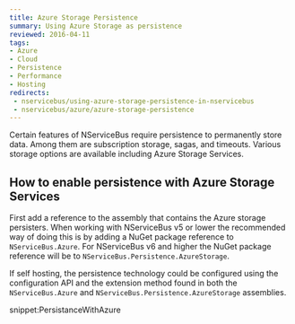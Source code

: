 ```yaml
---
title: Azure Storage Persistence
summary: Using Azure Storage as persistence
reviewed: 2016-04-11
tags:
- Azure
- Cloud
- Persistence
- Performance
- Hosting
redirects:
 - nservicebus/using-azure-storage-persistence-in-nservicebus
 - nservicebus/azure/azure-storage-persistence
---
```


Certain features of NServiceBus require persistence to permanently store data. Among them are subscription storage, sagas, and timeouts. Various storage options are available including Azure Storage Services.


## How to enable persistence with Azure Storage Services

First add a reference to the assembly that contains the Azure storage persisters. When working with NServiceBus v5 or lower the recommended way of doing this is by adding a NuGet package reference to `NServiceBus.Azure`. For NServiceBus v6 and higher the NuGet package reference will be to `NServiceBus.Persistence.AzureStorage`.

If self hosting, the persistence technology could be configured using the configuration API and the extension method found in both the `NServiceBus.Azure` and `NServiceBus.Persistence.AzureStorage` assemblies.

snippet:PersistanceWithAzure

